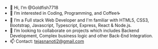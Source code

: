 - 👋 Hi, I’m @Goldfish7718
- 👀 I’m interested in Coding, Programming, and Coffee☕
- 🌱 I’m a Full stack Web Developer and I'm familiar with HTML5, CSS3, Bootstrap, Javascript, Typescript, Express, React & Node.js.
- 💞️ I’m looking to collaborate on projects which includes Backend Development, Complex business logic and other Back-End Integration.
- 📫 Contact: tejasnanoti2@gmail.com

<!---
Goldfish7718/Goldfish7718 is a ✨ special ✨ repository because its `README.md` (this file) appears on your GitHub profile.
You can click the Preview link to take a look at your changes.
--->
